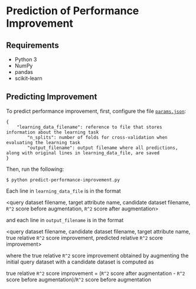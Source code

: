 # Prediction of Performance Improvement

## Requirements

* Python 3
* NumPy
* pandas
* scikit-learn

## Predicting Improvement

To predict performance improvement, first, configure the file [`params.json`](params.json):

```
{
    "learning_data_filename": reference to file that stores information about the learning task 
		"n_splits": number of folds for cross-validation when evaluating the learning task
		"output_filename": output filename where all predictions, along with original lines in learning_data_file, are saved
}
```

Then, run the following:

    $ python predict-performance-improvement.py

Each line in `learning_data_file` is in the format

<query dataset filename, target attribute name, candidate dataset filename, `R^2` score before augmentation, `R^2` score after augmentation>

and each line in `output_filename` is in the format

<query dataset filename, candidate dataset filename, target attribute name, true relative `R^2` score improvement, predicted relative `R^2` score improvement>

where the true relative `R^2` score improvement obtained by augmenting the initial query dataset with a candidate dataset is computed as

true relative `R^2` score improvement = (`R^2` score after augmentation - `R^2` score before augmentation)/`R^2` score before augmentation
